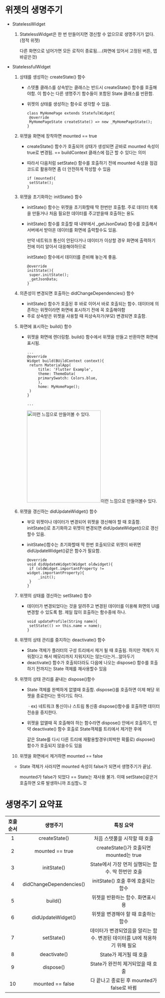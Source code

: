 <h1>위젯의 생명주기
</h1>

* StatelessWidget

  1. StatelessWidget은 한 번 만들어지면 갱신할 수 없으므로 생명주기가 없다.(정적 위젯)

     다른 화면으로 넘어가면 모든 로직이 종료됨....(화면에 있어서 고정된 버튼, 앱바같은것)

* StatelessfulWidget

  1. 상태를 생성하는 createState() 함수

     * 스텟풀 클래스를 상속받는 클래스는 반드시 createState() 함수를 호출해야함. 이 함수는 다른 생명주기 함수들이 포함된 State 클래스를 반환함.

     * 위젯의 상태를 생성하는 함수로 생각할 수 있음.

       ```class MyHomePage extends StatefulWidget{
       class MyHomePage extends StatefulWidget{
       	@override
       	MyHomePageState createState() => new _MyHomePageState();
       }
       ```

  2. 위젯을 화면에 장착하면 mounted == true

     * createState() 함수가 호출되어 상태가 생성되면 곧바로 mounted 속성이 true로 변경됨. == buildContext 클래스에 접근 할 수 있다는 의미

     * 따라서 다음처럼 setState() 함수를 호출하기 전에 mounted 속성을 점검 코드로 활용하면 좀 더 안전하게 작성할 수 있음

       ```
       if (mounted){
       	setState();
       }
       ```

  3. 위젯을 초기화하는 initState() 함수

     * initState() 함수는 위젯을 초기화할때 딱 한번만 호출함. 주로 데이터 목록을 만들거나 처음 필요한 데이터를 주고받을때 호출하는 용도

     * initState() 함수를 호출할 때 내부에서 _getJsonData() 함수를 호출해서 서버에서 받아온 데이터를 화면에 출력할수도 있음.

       만약 네트워크 통신이 안된다거나 데이터가 이상할 경우 화면에 출력하기 전에 미리 알아서 대응해야하므로

       initState() 함수에서 데이터를 준비해 놓는게 좋음.

       ```
       @override
       initState(){
       	super.initState();
       	_getJsonData;
       }
       ```

  4. 의존성이 변경되면 호출하는 didChangeDependencies() 함수

     * initState() 함수가 호출된 후 바로 이어서 바로 호출되는 함수. 데이터에 의존하는 위젯이라면 화면에 표시하기 전에 꼭 호출해야함
     * 주로 상속받은 위젯을 사용할 때 피상속자가(부모) 변경되면 호출함.

     

  5. 화면에 표시하는 build() 함수

     * 위젯을 화면에 렌더링함. build() 함수에서 위젯을 만들고 반환하면 화면에 표시됨.

       ```
       ...
       @override
       Widget build(BUildContext context){
       	return MaterialApp(
       		title: 'Flutter Example',
       		theme: ThemeData(
       		primarySwatch: Colors.blue,
       		),
       		home: MyHomePage();
       	)
       }
       
       ...
       ```

       <img src ="https://postfiles.pstatic.net/MjAyMjA4MTlfMjU5/MDAxNjYwOTEyOTE1MjQ0.WPtctGSdr6GQWhAT6IKgRGSz74GElRnoGq2CYqOm-tQg.OqZ1SJFrma1ektvVlCbKBzV8Ez5LE-FamzXvVyF_DDAg.PNG.chanhongy6/%EC%BA%A1%EC%B2%98.PNG?type=w966" alt="이런 느낌으로 만들어볼 수 있다." width="240" height="300"/>이런 느낌으로 만들어볼수 있다.
  
  6. 위젯을 갱신하는 didUpdateWidget() 함수
  
     * 부모 위젯이나 데이터가 변경되어 위젯을 갱신해야 할 때 호출함. initState()로 초기화하고 위젯이 변경되면 didUpdateWidget()으로 갱신할수 있음.
  
     * initState()함수는 초기화할때 딱 한번 호출되므로 위젯이 바뀌면 didUpdateWidget()같은 함수가 필요함.
  
       ```
       @override
       void didUpdateWidget(Widget oldwidget){
       	if (oldWidget.importantProperty != widget.importantProperty){
       		_init();
       	}
       }
       ```
  
  7. 위젯의 상태를 갱신하는 setState() 함수
  
     * 데이터가 변경되었다는 것을 알려주고 변경된 데이터를 이용해 화면의 UI를 변경할 수 있도록 함. 제일 많이 호출하는 함수중에 하나.
  
       ```
       void updateProfile(String name){
       	setState(() => this.name = name);
       }
       ```
  
  8. 위젯의 상태 관리를 중지하는 deactivate() 함수
  
     * State 객체가 플러터의 구성 트리에서 제거 될 때 호출됨. 하지만 객체가 지워졌다고 해서 메모리까지 지워지지는 않는다는거...알아두기
     * deactivate() 함수가 호출되더라도 다음에 나오는 dispose() 함수를 호출하기 전까지는 State 객체를 재사용할수 있음
  
  9. 위젯의 상태 관리를 끝내는 dispose()함수
  
     * State 객체를 완벽하게 없앨때 호출함. dispose()를 호출하면 이제 해당 위젯을 종료한다는 뜻이기도 하다.
  
       ㆍex) 네트워크 통신이나 스트림 통신중 dispose()함수를 호출하면 데이터 전송을 중지한다.
  
     * 위젯을 없앨때 꼭 호출해야 하는 함수라면 dispose() 안에서 호출하기, 만약 deactivate() 함수 호출로 State객체를 트리에서 제거한 후에
  
       같은 State를 다시 다른 트리에 재활용할경우(희박한 확률로) dispose() 함수가 호출되지 않을수도 있음
  
  10. 위젯을 화면에서 제거하면 mounted == false
  
     * State 객체가 사라지면 mounted 속성이 false가 되면서 생명주기가 끝남.
  
       mounted가 false가 되었다 == State는 재사용 불가. 이때 setState()같은거 호출하면 오류 발생하니까 조심할ㄴ것
  



<h1>생명주기 요약표
</h1>

| 호출 순서 |        생명주기         |                          특징 요약                           |
| :-------: | :---------------------: | :----------------------------------------------------------: |
|     1     |      createState()      |                 처음 스텟풀을 시작할 때 호출                 |
|     2     |     mounted == true     |           createState()가 호출되면 mounted는 true            |
|     3     |       initState()       |      State에서 가장 먼저 실행되는 함수. 딱 한번만 호출       |
|     4     | didChangeDependencies() |             initState() 호출 후에 호출되는 함수              |
|     5     |         build()         |               위젯을 반환하는 함수. 화면표시용               |
|     6     |    didUpdateWidget()    |             위젯을 변경해야 할 때 호출하는 함수              |
|     7     |       setState()        | 데이터가 변경되었음을 알리는 함수. 변경된 데이터를 UI에 적용하기 위해 필요 |
|     8     |      deactivate()       |                    State가 제거될 때 호출                    |
|     9     |        dispose()        |              State가 완전히 제거되었을 때 호출               |
|    10     |    mounted == false     |          다 끝나고 종료된 후 mounted가 false로 바뀜          |